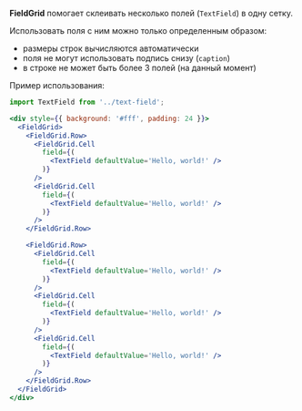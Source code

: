 **FieldGrid** помогает склеивать несколько полей (`TextField`) в одну сетку.

Использовать поля с ним можно только определенным образом:
- размеры строк вычисляются автоматически
- поля не могут использовать подпись снизу (`caption`)
- в строке не может быть более 3 полей (на данный момент)

Пример использования:

```jsx
import TextField from '../text-field';

<div style={{ background: '#fff', padding: 24 }}>
  <FieldGrid>
    <FieldGrid.Row>
      <FieldGrid.Cell
        field={(
          <TextField defaultValue='Hello, world!' />
        )}
      />
      <FieldGrid.Cell
        field={(
          <TextField defaultValue='Hello, world!' />
        )}
      />
    </FieldGrid.Row>

    <FieldGrid.Row>
      <FieldGrid.Cell
        field={(
          <TextField defaultValue='Hello, world!' />
        )}
      />
      <FieldGrid.Cell
        field={(
          <TextField defaultValue='Hello, world!' />
        )}
      />
      <FieldGrid.Cell
        field={(
          <TextField defaultValue='Hello, world!' />
        )}
      />
    </FieldGrid.Row>
  </FieldGrid>
</div>
```
